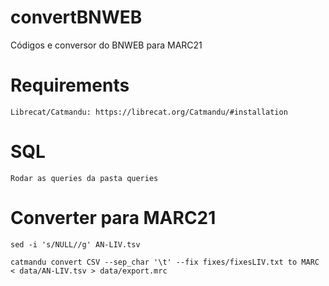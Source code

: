 # convertBNWEB
Códigos e conversor do BNWEB para MARC21

# Requirements 

    Librecat/Catmandu: https://librecat.org/Catmandu/#installation

# SQL 

    Rodar as queries da pasta queries

# Converter para MARC21

    sed -i 's/NULL//g' AN-LIV.tsv
    
    catmandu convert CSV --sep_char '\t' --fix fixes/fixesLIV.txt to MARC < data/AN-LIV.tsv > data/export.mrc


